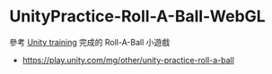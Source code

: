 # UnityPractice-Roll-A-Ball-WebGL
參考 [Unity training](https://learn.unity.com/project/roll-a-ball) 完成的 Roll-A-Ball 小遊戲
- https://play.unity.com/mg/other/unity-practice-roll-a-ball
